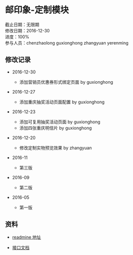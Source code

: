 # 邮印象-定制模块
截止日期：无限期  
修改日期：2016-12-30  
进度：100%  
参与人员：chenzhaolong guxionghong zhangyuan yerenming  

## 修改记录
- 2016-12-30
  * 添加营销员优惠券形式绑定页面 by guxionghong

- 2016-12-27
  * 添加重庆抽奖活动页面配置 by guxionghong

- 2016-12-23
  * 添加可复用抽奖活动页面 by guxionghong
  * 添加四张重庆明信片 by guxionghong

- 2016-12-20
  * 修改定制实物预览效果 by zhangyuan

- 2016-11
  * 第三版

- 2016-09
  * 第二版

- 2016-05
  * 第一版


## 资料
- [readmine 地址](http://118.178.128.63:8030/projects/h5)


- [接口文档](http://118.178.128.63:8030/projects/api/wiki)
